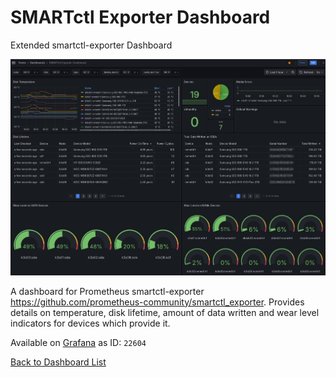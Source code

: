 # SMARTctl Exporter Dashboard

Extended smartctl-exporter Dashboard

![Dashboard Screen Shot](smartctl-exporter.png)

A dashboard for Prometheus smartctl-exporter <https://github.com/prometheus-community/smartctl_exporter>. Provides details on temperature, disk lifetime, amount of data written and wear level indicators for devices which provide it.

Available on [Grafana](https://grafana.com/grafana/dashboards/22604-smartctl-exporter-dashboard/) as ID: `22604`

[Back to Dashboard List](../README.md)
